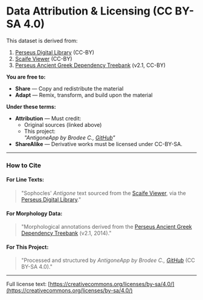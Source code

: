 # Data Attribution & Licensing (CC BY-SA 4.0)

This dataset is derived from:
1. [Perseus Digital Library](http://www.perseus.tufts.edu) (CC-BY)
2. [Scaife Viewer](https://scaife.perseus.org/) (CC-BY)
3. [Perseus Ancient Greek Dependency Treebank](https://perseusdl.github.io/treebank_data/) (v2.1, CC-BY)

**You are free to:**
- **Share** — Copy and redistribute the material
- **Adapt** — Remix, transform, and build upon the material

**Under these terms:**
- **Attribution** — Must credit:
   - Original sources (linked above)
   - This project:  
     *"AntigoneApp by Brodee C., [GitHub](https://github.com/brodeeC/AntigoneApp)"*
- **ShareAlike** — Derivative works must be licensed under CC-BY-SA.

---

### **How to Cite**
#### For Line Texts:
> "Sophocles' *Antigone* text sourced from the [Scaife Viewer](https://scaife.perseus.org/), via the [Perseus Digital Library](http://www.perseus.tufts.edu)."

#### For Morphology Data:
> "Morphological annotations derived from the [Perseus Ancient Greek Dependency Treebank](https://perseusdl.github.io/treebank_data/) (v2.1, 2014)."

#### For This Project:
> "Processed and structured by *AntigoneApp by Brodee C., [GitHub](https://github.com/brodeeC/AntigoneApp)* (CC BY-SA 4.0)."

---

Full license text: [https://creativecommons.org/licenses/by-sa/4.0/](https://creativecommons.org/licenses/by-sa/4.0/)